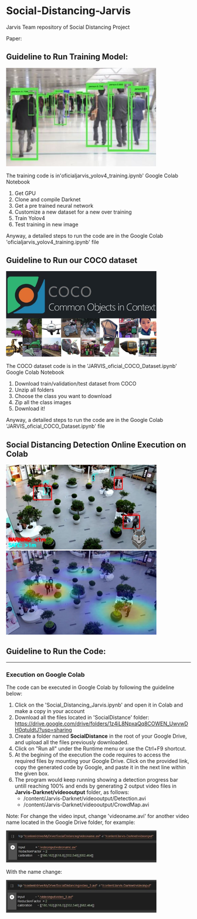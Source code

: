 # Social-Distancing-Jarvis
Jarvis Team repository of Social Distancing Project 

Paper:



## Guideline to Run Training Model:

<img src = "training.jpg" width=410>

The training code is in'oficialjarvis_yolov4_training.ipynb' Google Colab Notebook

1. Get GPU
2. Clone and compile Darknet
3. Get a pre trained neural network
4. Customize a new dataset for a new over training
5. Train Yolov4
6. Test training in new image

Anyway, a detailed steps to run the code are in the Google Colab 'oficialjarvis_yolov4_training.ipynb' file




## Guideline to Run our COCO dataset

<img src = "coco.jpg" width=410>

The COCO dataset code is in the 'JARVIS_oficial_COCO_Dataset.ipynb' Google Colab Notebook 

1. Download train/validation/test dataset from COCO
2. Unzip all folders
3. Choose the class you want to download
4. Zip all the class images
5. Download it!

Anyway, a detailed steps to run the code are in the Google Colab 'JARVIS_oficial_COCO_Dataset.ipynb' file



## Social Distancing Detection Online Execution on Colab

<img src = "SD.jpg" width=410>
<img src = "CrowdMap.jpg" width=410>

## Guideline to Run the Code:
____________________________________
### Execution on Google Colab

The code can be executed in Google Colab by following the guideline below:
1. Click on the 'Social_Distancing_Jarvis.ipynb' and open it in Colab and make a copy in your account
2. Download all the files located in 'SocialDistance' folder: https://drive.google.com/drive/folders/1z4iL8NpxaQq8COWEN_UwvwDH0qtuIdtJ?usp=sharing
3. Create a folder named **SocialDistance** in the root of your Google Drive, and upload all the files previously downloaded.
4. Click on "Run all" under the Runtime menu or use the Ctrl+F9 shortcut.
5. At the begining of the execution the code requires to access the required files by mounting your Google Drive. Click on the provided link, copy the generated code by Google, and paste it in the next line within the given box.
6. The program would keep running showing a detection progress bar untill reaching 100% and ends by generating 2 output video files in **Jarvis-Darknet/videooutput** folder, as follows:
    * /content/Jarvis-Darknet/videooutput/Detection.avi
    * /content/Jarvis-Darknet/videooutput/CrowdMap.avi

Note: For change the video input, change 'videoname.avi' for another video name located in the Google Drive folder, for example:

<img src = "video.jpg" width=410>

With the name change:

<img src = "video1.jpg" width=410>



